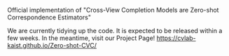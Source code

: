 Official implementation of "Cross-View Completion Models are Zero-shot Correspondence Estimators"

We are currently tidying up the code. It is expected to be released within a few weeks.
In the meantime, visit our Project Page! https://cvlab-kaist.github.io/Zero-shot-CVC/

